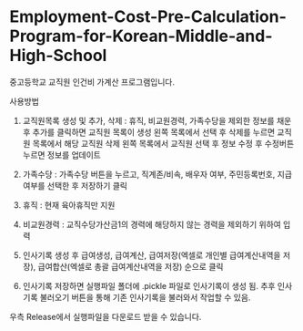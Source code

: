 # Employment-Cost-Pre-Calculation-Program-for-Korean-Middle-and-High-School
중고등학교 교직원 인건비 가계산 프로그램입니다.

사용방법

1. 교직원목록 생성 및 추가, 삭제 : 
휴직, 비교원경력, 가족수당을 제외한 정보를 채운 후 추가를 클릭하면 교직원 목록이 생성
왼쪽 목록에서 선택 후 삭제를 누르면 교직원 목록에서 해당 교직원 삭제
왼쪽 목록에서 교직원 선택 후 정보 수정 후 수정버튼 누르면 정보를 업데이트

2. 가족수당 : 
가족수당 버튼을 누르고, 직계존/비속, 배우자 여부, 주민등록번호, 지급여부를 선택한 후 저장하기 클릭

3. 휴직 : 
현재 육아휴직만 지원

4. 비교원경력 : 
교직수당가산금1의 경력에 해당하지 않는 경력을 제외하기 위하여 입력

5. 인사기록 생성 후 급여생성, 급여계산, 급여저장(엑셀로 개인별 급여계산내역을 저장), 급여합산(엑셀로 총괄 급여계산내역을 저장) 순으로 클릭

6. 인사기록 저장하면 실행파일 폴더에 .pickle 파일로 인사기록이 생성 됨.
추후 인사기록 불러오기 버튼을 통해 기존 인사기록을 불러와서 작업할 수 있음.

우측 Release에서 실행파일을 다운로드 받을 수 있습니다.
